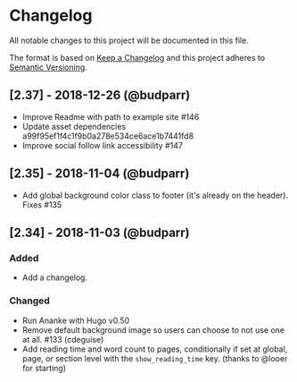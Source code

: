# Changelog

All notable changes to this project will be documented in this file.

The format is based on [Keep a Changelog](http://keepachangelog.com/en/1.0.0/) and this project adheres to [Semantic Versioning](http://semver.org/spec/v2.0.0.html).

## [2.37] - 2018-12-26 (@budparr)

- Improve Readme with path to example site #146 
- Update asset dependencies a99f95ef1f4c1f9b0a278e534ce6ace1b7441fd8
- Improve social follow link accessibility #147 

## [2.35] - 2018-11-04 (@budparr)

- Add global background color class to footer (it's already on the header). Fixes #135

## [2.34] - 2018-11-03 (@budparr)

### Added

- Add a changelog.

### Changed

- Run Ananke with Hugo v0.50
- Remove default background image so users can choose to not use one at all. #133 (cdeguise)
- Add reading time and word count to pages, conditionally if set at global, page, or section level with the `show_reading_time` key. (thanks to @looer for starting)
